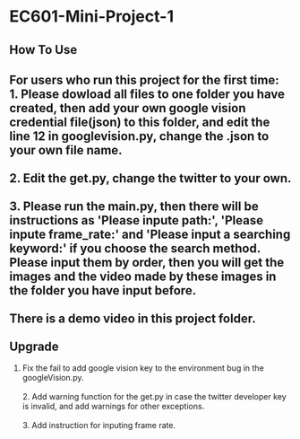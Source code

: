 # EC601-Mini-Project-1

How To Use
---
For users who run this project for the first time:<br>1. Please dowload all files to one folder you have created, then add your own google vision credential file(json) to this folder, and edit the line 12 in googlevision.py, change the .json to your own file name.<br><br>2. Edit the get.py, change the twitter to your own.<br><br>3. Please run the main.py, then there will be instructions as 'Please inpute path:', 'Please inpute frame_rate:' and 'Please input a searching keyword:' if you choose the search method. Please input them by order, then you will get the images and the video made by these images in the folder you have input before.<br><br>There is a demo video in this project folder.<br><br>
Upgrade
---
1. Fix the fail to add google vision key to the environment bug in the googleVision.py.<br><br>2. Add warning function for the get.py in case the twitter developer key is invalid, and add warnings for other exceptions.<br><br>3. Add instruction for inputing frame rate.
